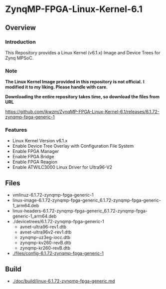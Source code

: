 ZynqMP-FPGA-Linux-Kernel-6.1
====================================================================================

Overview
------------------------------------------------------------------------------------

### Introduction

This Repository provides a Linux Kernel (v6.1.x) Image and Device Trees for Zynq MPSoC.

### Note

**The Linux Kernel Image provided in this repository is not official.**
**I modified it to my liking. Please handle with care.**

**Downloading the entire repository takes time, so download the files from URL**   

https://github.com/ikwzm/ZynqMP-FPGA-Linux-Kernel-6.1/releases/6.1.72-zynqmp-fpga-generic-1

### Features

  * Linux Kernel Version v6.1.x
  * Enable Device Tree Overlay with Configuration File System
  * Enable FPGA Manager
  * Enable FPGA Bridge
  * Enable FPGA Reagion
  * Enable ATWILC3000 Linux Driver for Ultra96-V2

Files
------------------------------------------------------------------------------------

* vmlinuz-6.1.72-zynqmp-fpga-generic-1
* linux-image-6.1.72-zynqmp-fpga-generic_6.1.72-zynqmp-fpga-generic-1_arm64.deb
* linux-headers-6.1.72-zynqmp-fpga-generic_6.1.72-zynqmp-fpga-generic-1_arm64.deb
* ./devicetrees/6.1.72-zynqmp-fpga-generic-1
  + avnet-ultra96-rev1.dtb
  + avnet-ultra96v2-rev1.dtb
  + zynqmp-uz3eg-iocc.dtb
  + zynqmp-kv260-revB.dtb
  + zynqmp-kr260-revB.dtb
* [./files/config-6.1.72-zynqmp-fpga-generic-1](./files/config-6.1.72-zynqmp-fpga-generic-1)

Build
------------------------------------------------------------------------------------

* [./doc/build/linux-6.1.72-zynqmp-fpga-generic.md](./doc/build/linux-6.1.72-zynqmp-fpga-generic.md)
